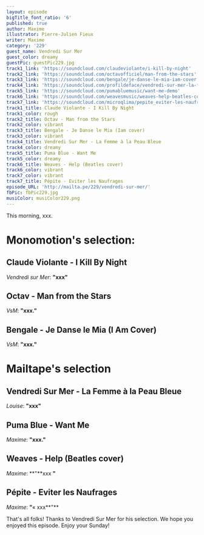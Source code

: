```yaml
---
layout: episode
bigTitle_font_ratio: '6'
published: true
author: Maxime
illustrator: Pierre-Julien Fieux
writer: Maxime
category: '229'
guest_name: Vendredi Sur Mer
guest_color: dreamy
guestPic: guestPic229.jpg
track1_link: 'https://soundcloud.com/claudeviolante/i-kill-by-night'
track2_link: 'https://soundcloud.com/octavofficiel/man-from-the-stars'
track3_link: 'https://soundcloud.com/bengale/je-danse-le-mia-iam-cover'
track4_link: 'https://soundcloud.com/profildeface/vendredi-sur-mer-la-femme-a-la-peau-bleue'
track5_link: 'https://soundcloud.com/pumabluemusic/want-me-demo'
track6_link: 'https://soundcloud.com/weavesmusic/weaves-help-beatles-cover'
track7_link: 'https://soundcloud.com/microqlima/pepite_eviter-les-naufrages'
track1_title: Claude Violante - I Kill By Night
track1_color: rough
track2_title: Octav - Man from the Stars
track2_color: vibrant
track3_title: Bengale - Je Danse le Mia (Iam cover)
track3_color: vibrant
track4_title: Vendredi Sur Mer - La Femme à la Peau Bleue
track4_color: dreamy
track5_title: Puma Blue - Want Me
track5_color: dreamy
track6_title: Weaves - Help (Beatles cover)
track6_color: vibrant
track7_color: vibrant
track7_title: Pépite - Eviter les Naufrages
episode_URL: 'http://mailta.pe/229/vendredi-sur-mer/'
fbPic: fbPic229.jpg
musiColor: musiColor229.png
---
```

<p id="introduction">This morning, xxx.</p>
 
# Monomotion's selection:

## Claude Violante - I Kill By Night
_Vendredi sur Mer_: **"**xxx**"**

## Octav - Man from the Stars
_VsM_: **"**xxx.**"**

## Bengale - Je Danse le Mia (I Am Cover)
_VsM_: **"**xxx.**"**

# Mailtape's selection

## Vendredi Sur Mer - La Femme à la Peau Bleue
_Louise_: **"**xxx**"**

## Puma Blue - Want Me
_Maxime_: **"**xxx.**"**

## Weaves - Help (Beatles cover)
_Maxime_: **"**xxx **"**

## Pépite - Eviter les Naufrages
_Maxime_: **"**« xxx**"**

<p id="outroduction">That's all folks! Thanks to Vendredi Sur Mer for his selection. We hope you enjoyed this episode. Enjoy your Sunday!</p>